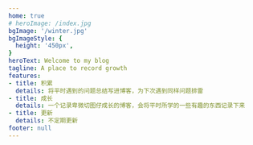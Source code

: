 ```yaml
---
home: true
# heroImage: /index.jpg
bgImage: '/winter.jpg'
bgImageStyle: {
  height: '450px',
}
heroText: Welcome to my blog
tagline: A place to record growth
features:
- title: 积累
  details: 将平时遇到的问题总结写进博客，为下次遇到同样问题排雷
- title: 成长
  details: 一个记录卑微切图仔成长的博客，会将平时所学的一些有趣的东西记录下来
- title: 更新
  details: 不定期更新
footer: null
---
```


